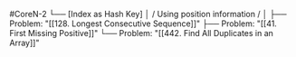 #CoreN-2
└── [Index as Hash Key]
    │   / Using position information /
    │
    ├── Problem: "[[128. Longest Consecutive Sequence]]"
    ├── Problem: "[[41. First Missing Positive]]"
    └── Problem: "[[442. Find All Duplicates in an Array]]"